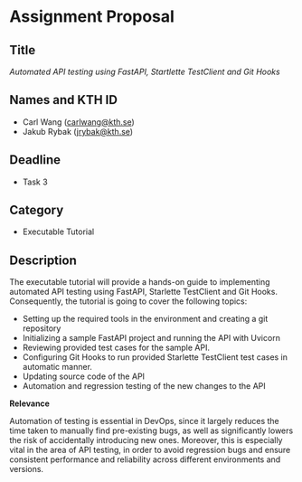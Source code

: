 # Assignment Proposal

## Title

_Automated API testing using FastAPI, Startlette TestClient and Git Hooks_

## Names and KTH ID

- Carl Wang (carlwang@kth.se)
- Jakub Rybak (jrybak@kth.se)

## Deadline

- Task 3

## Category

- Executable Tutorial

## Description

The executable tutorial will provide a hands-on guide to implementing automated API testing using FastAPI, Starlette TestClient and Git Hooks. Consequently, the tutorial is going to cover the following topics:

- Setting up the required tools in the environment and creating a git repository
- Initializing a sample FastAPI project and running the API with Uvicorn
- Reviewing provided test cases for the sample API.
- Configuring Git Hooks to run provided Starlette TestClient test cases in automatic manner.
- Updating source code of the API
- Automation and regression testing of the new changes to the API

**Relevance**

Automation of testing is essential in DevOps, since it largely reduces the time taken to manually find pre-existing bugs, as well as significantly lowers the risk of accidentally introducing new ones. Moreover, this is especially vital in the area of API testing, in order to avoid regression bugs and ensure consistent performance and reliability across different environments and versions.
